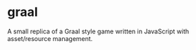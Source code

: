 # graal
A small replica of a Graal style game written in JavaScript with asset/resource management.
